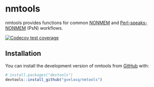 
<!-- README.md is generated from README.Rmd. Please edit that file -->

# nmtools

nmtools provides functions for common
[NONMEM](https://www.iconplc.com/innovation/nonmem/) and
[Perl-speaks-NONMEM](https://uupharmacometrics.github.io/PsN/) (PsN)
workflows.

<!-- badges: start -->

[![Codecov test
coverage](https://codecov.io/gh/gvelasq/nmtools/branch/main/graph/badge.svg)](https://app.codecov.io/gh/gvelasq/nmtools?branch=main)
<!-- badges: end -->

## Installation

You can install the development version of nmtools from
[GitHub](https://github.com/gvelasq/nmtools) with:

``` r
# install.packages("devtools")
devtools::install_github("gvelasq/nmtools")
```

